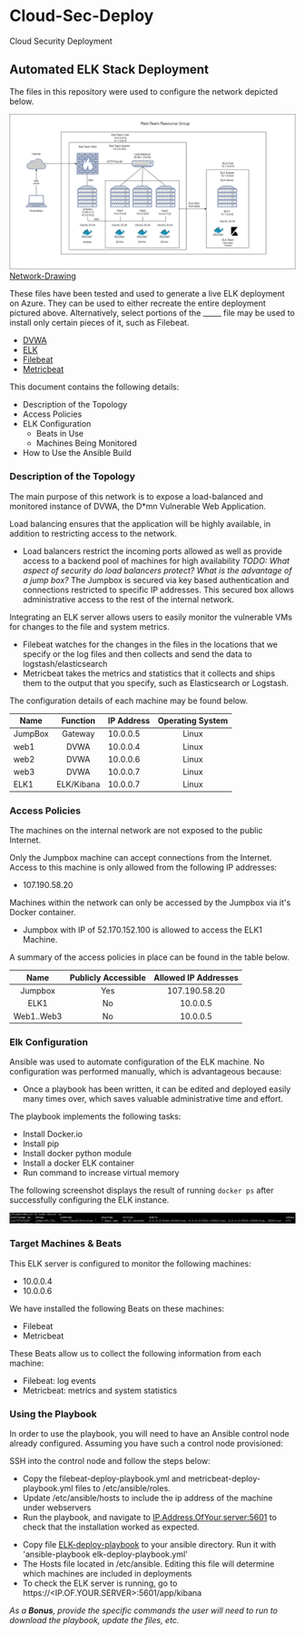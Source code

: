 # Cloud-Sec-Deploy
Cloud Security Deployment

## Automated ELK Stack Deployment

The files in this repository were used to configure the network depicted below.

![](Images/Network-Drawing.png)
[Network-Drawing](https://github.com/TB-UofT/Cloud-Sec-Work/blob/38ea4ecc6b594419c9d8ade2d54305d240fb5857/Images/Network-Drawing.png)



These files have been tested and used to generate a live ELK deployment on Azure. They can be used to either recreate the entire deployment pictured above. Alternatively, select portions of the _____ file may be used to install only certain pieces of it, such as Filebeat.

  - [DVWA](Files/DVWA-deploy-playbook.yml)
  - [ELK](Files/ELK-deploy-playbook.yml)
  - [Filebeat](Files/filebeat-deploy-playbook.yml)
  - [Metricbeat](https://github.com/TB-UofT/Cloud-Sec-Work/blob/496f5607430b7714d72be19debfeb9e10361020a/Files/metricbeat-deploy-playbook.yml)

This document contains the following details:
- Description of the Topology
- Access Policies
- ELK Configuration
  - Beats in Use
  - Machines Being Monitored
- How to Use the Ansible Build


### Description of the Topology

The main purpose of this network is to expose a load-balanced and monitored instance of DVWA, the D*mn Vulnerable Web Application.

Load balancing ensures that the application will be highly available, in addition to restricting access to the network.
- Load balancers restrict the incoming ports allowed as well as provide access to a backend pool of machines for high availability _TODO: What aspect of security do load balancers protect? What is the advantage of a jump box?_ The Jumpbox is secured via key based authentication and connections restricted to specific IP addresses.  This secured box allows administrative access to the rest of the internal network.

Integrating an ELK server allows users to easily monitor the vulnerable VMs for changes to the file and system metrics.
- Filebeat watches for the changes in the files in the locations that we specify or the log files and then collects and send the data to logstash/elasticsearch
- Metricbeat takes the metrics and statistics that it collects and ships them to the output that you specify, such as Elasticsearch or Logstash.

The configuration details of each machine may be found below.
<!-- _Note: Use the [Markdown Table Generator](http://www.tablesgenerator.com/markdown_tables) to add/remove values from the table_. -->

| Name    |  Function  | IP Address | Operating System |
|---------|:----------:|------------|:----------------:|
| JumpBox |   Gateway  | 10.0.0.5   |       Linux      |
|   web1  |    DVWA    | 10.0.0.4   |       Linux      |
|   web2  |    DVWA    | 10.0.0.6   |       Linux      |
|   web3  |    DVWA    | 10.0.0.7   |       Linux      |
|   ELK1  | ELK/Kibana | 10.0.0.7   |       Linux      |
### Access Policies

The machines on the internal network are not exposed to the public Internet. 

Only the Jumpbox machine can accept connections from the Internet. Access to this machine is only allowed from the following IP addresses:
- 107.190.58.20

Machines within the network can only be accessed by the Jumpbox via it's Docker container.
- Jumpbox with IP of 52.170.152.100 is allowed to access the ELK1 Machine.

A summary of the access policies in place can be found in the table below.

|    Name    | Publicly Accessible | Allowed IP Addresses |
|:----------:|:-------------------:|:--------------------:|
|   Jumpbox  |         Yes         |     107.190.58.20    |
|    ELK1    |          No         |       10.0.0.5       |
| Web1..Web3 |          No         |       10.0.0.5       |

### Elk Configuration

Ansible was used to automate configuration of the ELK machine. No configuration was performed manually, which is advantageous because:
<!-- _TODO: What is the main advantage of automating configuration with Ansible?_ -->
- Once a playbook has been written, it can be edited and deployed easily many times over, which saves valuable administrative time and effort.

The playbook implements the following tasks:
<!-- _TODO: In 3-5 bullets, explain the steps of the ELK installation play. E.g., install Docker; download image; etc._ -->
- Install Docker.io
- Install pip
- Install docker python module
- Install a docker ELK container
- Run command to increase virtual memory

The following screenshot displays the result of running `docker ps` after successfully configuring the ELK instance.

![ELK-container](Images/ELK-container.PNG)

### Target Machines & Beats
This ELK server is configured to monitor the following machines:
- 10.0.0.4
- 10.0.0.6

We have installed the following Beats on these machines:

- Filebeat
- Metricbeat

These Beats allow us to collect the following information from each machine:
- Filebeat: log events
- Metricbeat: metrics and system statistics

### Using the Playbook
In order to use the playbook, you will need to have an Ansible control node already configured. Assuming you have such a control node provisioned: 

SSH into the control node and follow the steps below:
- Copy the filebeat-deploy-playbook.yml and metricbeat-deploy-playbook.yml files to /etc/ansible/roles.
- Update /etc/ansible/hosts to include the ip address of the machine under webservers
- Run the playbook, and navigate to <IP.Address.OfYour.server:5601> to check that the installation worked as expected.

<!-- _TODO: Answer the following questions to fill in the blanks:_ -->
- Copy file [ELK-deploy-playbook](Files/elk-deploy-playbook.yml) to your ansible directory.  Run it with 'ansible-playbook elk-deploy-playbook.yml'
- The Hosts file located in /etc/ansible.  Editing this file will determine which machines are included in deployments <!-- _Which file do you update to make Ansible run the playbook on a specific machine? How do I specify which machine to install the ELK server on versus which to install Filebeat on?_ -->
- To check the ELK server is running, go to https://<IP.OF.YOUR.SERVER>:5601/app/kibana <!--_Which URL do you navigate to in order to check that the ELK server is running? -->

_As a **Bonus**, provide the specific commands the user will need to run to download the playbook, update the files, etc._
